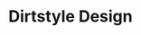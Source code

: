 ---
ee_id: '10'
site: '1'
type: '2'
long_id: 2002-009 Dirtstyle Design
url: 2002-009-dirtstyle-design
year: '2002'
medium: Lecture
commission:
add_credit:
dims:
pitch: "<p>​Lecture about default and vernacular computer design.</p>"
ps: <p>​This was a lecture / course I performaned / taught a bunch of times for many
  years. It centered mainly around the Default aesthetics of software and vernacular
  design communities. <a href="http://web.archive.org/web/20021208124943/http://www.dirtstyledesign.com/">Here
  is a page made by a student of the course</a>, about the course, as if it were real.
  LOL. </p>
live_url:
related:
title: Dirtstyle Design
youtube:
imgs: Dirtstyle-Design-2002-009-screenshot-database-ih.jpg
subheading:
year2: '2002'
download:
add_credits:
related_code:
! '':
layout: things-i-made
---